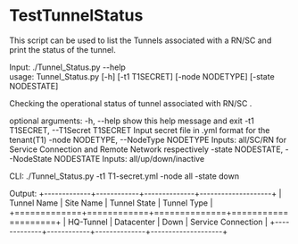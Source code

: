 # TestTunnelStatus
This script can be used to list the Tunnels associated with a RN/SC and print the status of the tunnel.

Input:
./Tunnel_Status.py --help            
usage: Tunnel_Status.py [-h] [-t1 T1SECRET] [-node NODETYPE] [-state NODESTATE]

Checking the operational status of tunnel associated with RN/SC .

optional arguments:
  -h, --help            show this help message and exit
  -t1 T1SECRET, --T1Secret T1SECRET
                        Input secret file in .yml format for the tenant(T1)
  -node NODETYPE, --NodeType NODETYPE
                        Inputs: all/SC/RN for Service Connection and Remote Network
                        respectively
  -state NODESTATE, --NodeState NODESTATE
                        Inputs: all/up/down/inactive
                        
CLI: ./Tunnel_Status.py -t1 T1-secret.yml -node all -state down

Output:
+-------------+------------+--------------+--------------------+
| Tunnel Name | Site Name  | Tunnel State | Tunnel Type        |
+=============+============+==============+====================+
| HQ-Tunnel   | Datacenter | Down         | Service Connection |
+-------------+------------+--------------+--------------------+
